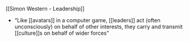 [[Simon Western - Leadership]]
- “Like [[avatars]] in a computer game, [[leaders]] act (often unconsciously) on behalf of other interests, they carry and transmit [[culture]]s on behalf of wider forces”